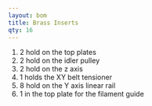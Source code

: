 ```yaml
---
layout: bom
title: Brass Inserts
qty: 16
---
```


1. 2 hold on the top plates
2. 2 hold on the idler pulley
3. 2 hold on the z axis
4. 1 holds the XY belt tensioner
5. 8 hold on the Y axis linear rail
6. 1 in the top plate for the filament guide